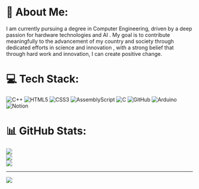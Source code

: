 # 💫 About Me:
I am currently pursuing a degree in Computer Engineering, driven by a deep passion for hardware technologies and AI . My goal is to contribute meaningfully to the advancement of my country and society through dedicated efforts in science and innovation , with a strong belief that through hard work and innovation, I can create positive change.


# 💻 Tech Stack:
![C++](https://img.shields.io/badge/c++-%2300599C.svg?style=for-the-badge&logo=c%2B%2B&logoColor=white) ![HTML5](https://img.shields.io/badge/html5-%23E34F26.svg?style=for-the-badge&logo=html5&logoColor=white) ![CSS3](https://img.shields.io/badge/css3-%231572B6.svg?style=for-the-badge&logo=css3&logoColor=white) ![AssemblyScript](https://img.shields.io/badge/assembly%20script-%23000000.svg?style=for-the-badge&logo=assemblyscript&logoColor=white) ![C](https://img.shields.io/badge/c-%2300599C.svg?style=for-the-badge&logo=c&logoColor=white) ![GitHub](https://img.shields.io/badge/github-%23121011.svg?style=for-the-badge&logo=github&logoColor=white) ![Arduino](https://img.shields.io/badge/-Arduino-00979D?style=for-the-badge&logo=Arduino&logoColor=white) ![Notion](https://img.shields.io/badge/Notion-%23000000.svg?style=for-the-badge&logo=notion&logoColor=white)
# 📊 GitHub Stats:
![](https://github-readme-stats.vercel.app/api?username=HabibaMahmoud2005&theme=dark&hide_border=false&include_all_commits=false&count_private=false)<br/>
![](https://nirzak-streak-stats.vercel.app/?user=HabibaMahmoud2005&theme=dark&hide_border=false)<br/>
![](https://github-readme-stats.vercel.app/api/top-langs/?username=HabibaMahmoud2005&theme=dark&hide_border=false&include_all_commits=false&count_private=false&layout=compact)

---
[![](https://visitcount.itsvg.in/api?id=HabibaMahmoud2005&icon=0&color=0)](https://visitcount.itsvg.in)

<!-- Proudly created with GPRM ( https://gprm.itsvg.in ) -->
